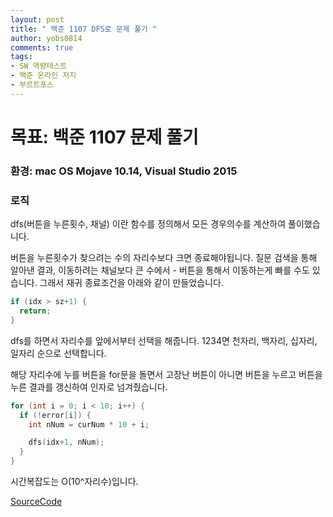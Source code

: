 ```yaml
---
layout: post
title: " 백준 1107 DFS로 문제 풀기 "
author: yobs0814
comments: true
tags:
- SW 역량테스트
- 백준 온라인 저지
- 부르트포스
---
```


# 목표: 백준 1107 문제 풀기
### 환경: mac OS Mojave 10.14, Visual Studio 2015

### 로직
dfs(버튼을 누른횟수, 채널) 이란 함수를 정의해서
모든 경우의수를 계산하여 풀이했습니다.

버튼을 누른횟수가 찾으려는 수의 자리수보다 크면 종료해야됩니다.
질문 검색을 통해 알아낸 결과, 이동하려는 채널보다 큰 수에서 - 버튼을 통해서
이동하는게 빠를 수도 있습니다.
그래서 재귀 종료조건을 아래와 같이 만들었습니다.

```c++
if (idx > sz+1) {
  return;
}
```

dfs를 하면서 자리수를 앞에서부터 선택을 해줍니다. 
1234면 천자리, 백자리, 십자리, 일자리 순으로 선택합니다.

해당 자리수에 누를 버튼을
for문을 돌면서 고장난 버튼이 아니면 버튼을 누르고
버튼을 누른 결과를 갱신하여 인자로 넘겨줬습니다.

```c++
for (int i = 0; i < 10; i++) {
  if (!error[i]) {
    int nNum = curNum * 10 + i;

    dfs(idx+1, nNum);
  }
}
```
시간복잡도는 O(10^자리수)입니다.


[SourceCode](https://github.com/yobs0814/problemSolving/blob/master/SWExpert/BOJ/BOJ1107/%EC%86%8C%EC%8A%A4.cpp)
